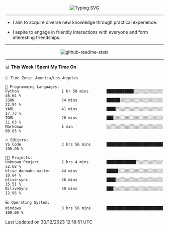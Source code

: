 <p align="center">
  <img src="https://readme-typing-svg.demolab.com?font=Fira+Code&weight=500&size=32&duration=2500&pause=1600&center=true&vCenter=true&random=false&width=1024&height=64&lines=Hi+there+%F0%9F%91%8B;I'm+delighted+you+could+make+it+here+%F0%9F%8E%89;I'm+Harry%2C+a+college+student+still+finding+my+way" alt="Typing SVG" />
</p>


---


- I aim to acquire diverse new knowledge through practical experience.

- I aspire to engage in friendly interactions with everyone and form interesting friendships.


---


<p align="center">
  <img src="https://github-readme-stats.vercel.app/api?username=Harry-Jing&show_icons=true" alt="github-readme-stats"/>
</p>


---

<!--START_SECTION:waka-->
📊 **This Week I Spent My Time On** 

```text
🕑︎ Time Zone: America/Los_Angeles

💬 Programming Languages: 
Python                   1 hr 50 mins        ████████████░░░░░░░░░░░░░   46.64 % 
JSON                     54 mins             ██████░░░░░░░░░░░░░░░░░░░   22.94 % 
YAML                     41 mins             ████░░░░░░░░░░░░░░░░░░░░░   17.73 % 
TOML                     26 mins             ███░░░░░░░░░░░░░░░░░░░░░░   11.03 % 
Markdown                 1 min               ░░░░░░░░░░░░░░░░░░░░░░░░░   00.83 % 

🔥 Editors: 
VS Code                  3 hrs 56 mins       █████████████████████████   100.00 % 

🐱‍💻 Projects: 
Unknown Project          2 hrs 4 mins        █████████████░░░░░░░░░░░░   52.68 % 
blive_danmaku-master     44 mins             █████░░░░░░░░░░░░░░░░░░░░   18.84 % 
blive-sync               36 mins             ████░░░░░░░░░░░░░░░░░░░░░   15.51 % 
BiliveSync               30 mins             ███░░░░░░░░░░░░░░░░░░░░░░   12.96 % 

💻 Operating System: 
Windows                  3 hrs 56 mins       █████████████████████████   100.00 % 
```


 Last Updated on 30/12/2023 12:18:51 UTC
<!--END_SECTION:waka-->
